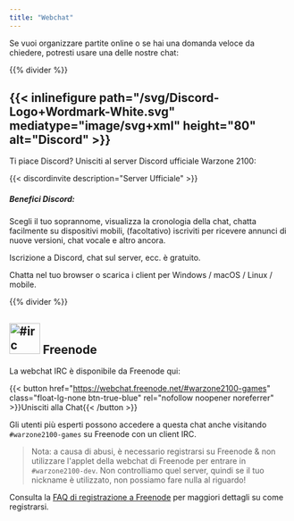 ```yaml
---
title: "Webchat"
---
```


Se vuoi organizzare partite online o se hai una domanda veloce da chiedere, potresti usare una delle nostre chat:

{{% divider %}}

## {{< inlinefigure path="/svg/Discord-Logo+Wordmark-White.svg" mediatype="image/svg+xml" height="80" alt="Discord" >}}

Ti piace Discord? Unisciti al server Discord ufficiale Warzone 2100:

{{< discordinvite description="Server Ufficiale" >}}

##### Benefici Discord:

Scegli il tuo soprannome, visualizza la cronologia della chat, chatta facilmente su dispositivi mobili, (facoltativo) iscriviti per ricevere annunci di nuove versioni, chat vocale e altro ancora.

Iscrizione a Discord, chat sul server, ecc. è gratuito.

Chatta nel tuo browser o scarica i client per Windows / macOS / Linux / mobile.

{{% divider %}}

## <img src="/img/ftirc-online.svg" height="55" width="55" alt="#irc" /> Freenode

La webchat IRC è disponibile da Freenode qui:

{{< button href="https://webchat.freenode.net/#warzone2100-games" class="float-lg-none btn-true-blue" rel="nofollow noopener noreferrer" >}}Unisciti alla Chat{{< /button >}}

Gli utenti più esperti possono accedere a questa chat anche visitando `#warzone2100-games` su Freenode con un client IRC.

> Nota: a causa di abusi, è necessario registrarsi su Freenode & non utilizzare l'applet della webchat di Freenode per entrare in `#warzone2100-dev`. Non controlliamo quel server, quindi se il tuo nickname è utilizzato, non possiamo fare nulla al riguardo!

Consulta la [FAQ di registrazione a Freenode](https://freenode.net/kb/answer/registration) per maggiori dettagli su come registrarsi.

